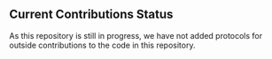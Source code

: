 ## Current Contributions Status

As this repository is still in progress, we have not added protocols for outside contributions to the code in this repository. 
